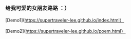 ### 给我可爱的女朋友路路 ：）

[Demo1](https://supertraveler-lee.github.io/index.html）

[Demo2](https://supertraveler-lee.github.io/poem.html）
